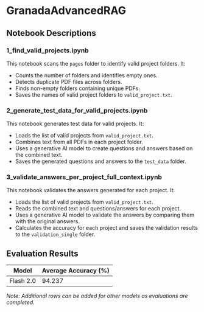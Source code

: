 # GranadaAdvancedRAG

## Notebook Descriptions

### 1_find_valid_projects.ipynb
This notebook scans the `pages` folder to identify valid project folders. It:
- Counts the number of folders and identifies empty ones.
- Detects duplicate PDF files across folders.
- Finds non-empty folders containing unique PDFs.
- Saves the names of valid project folders to `valid_project.txt`.

### 2_generate_test_data_for_valid_projects.ipynb
This notebook generates test data for valid projects. It:
- Loads the list of valid projects from `valid_project.txt`.
- Combines text from all PDFs in each project folder.
- Uses a generative AI model to create questions and answers based on the combined text.
- Saves the generated questions and answers to the `test_data` folder.

### 3_validate_answers_per_project_full_context.ipynb
This notebook validates the answers generated for each project. It:
- Loads the list of valid projects from `valid_project.txt`.
- Reads the combined text and questions/answers for each project.
- Uses a generative AI model to validate the answers by comparing them with the original answers.
- Calculates the accuracy for each project and saves the validation results to the `validation_single` folder.

## Evaluation Results

| Model         | Average Accuracy (%) |
|---------------|-----------------------|
| Flash 2.0     | 94.237               |

*Note: Additional rows can be added for other models as evaluations are completed.*